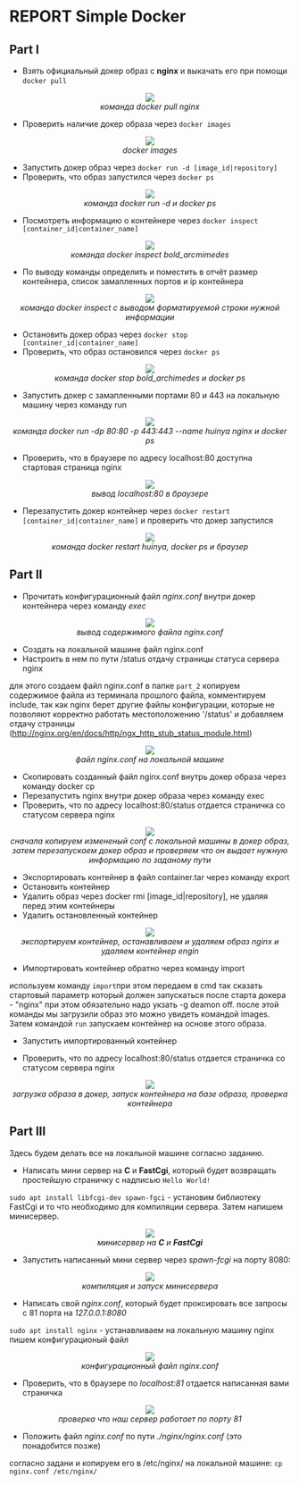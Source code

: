 # REPORT Simple Docker

## Part I

- Взять официальный докер образ с **nginx** и выкачать его при помощи `docker pull`

<div align="center">

![](img/1.1.docker_pull.png)
<br>
<i>команда docker pull nginx</i>

</div>

- Проверить наличие докер образа через `docker images`

<div align="center">

![](img/1.2.docker_images.png)
<br>
<i>docker images</i>

</div>

- Запустить докер образ через `docker run -d [image_id|repository]`
- Проверить, что образ запустился через `docker ps`

<div align="center">

![](img/1.3.docker_run.png)
<br>
<i>команда docker run -d и docker ps</i>

</div>

- Посмотреть информацию о контейнере через `docker inspect [container_id|container_name]`

<div align="center">

![](img/1.4.docker_inspect.png)
<br>
<i>команда docker inspect  bold_arcmimedes</i>

</div>

- По выводу команды определить и поместить в отчёт размер контейнера, список замапленных портов и ip контейнера

<div align="center">

![](img/1.5.docker_inspect.png)
<br>
<i>команда docker inspect c выводом форматируемой строки нужной информации</i>

</div>

- Остановить докер образ через `docker stop [container_id|container_name]`
- Проверить, что образ остановился через `docker ps`

<div align="center">

![](img/1.6.docker_stop.png)
<br>
<i>команда docker stop bold_archimedes и docker ps</i>

</div>

- Запустить докер с замапленными портами 80 и 443 на локальную машину через команду run

<div align="center">

![](img/1.7.docker_443.png)
<br>
<i>команда docker run -dp 80:80 -p 443:443 --name huinya nginx и docker ps</i>

</div>

- Проверить, что в браузере по адресу localhost:80 доступна стартовая страница nginx

<div align="center">

![](img/1.8.docker_localhost.png)
<br>
<i>вывод localhost:80 в браузере</i>

</div>

- Перезапустить докер контейнер через `docker restart [container_id|container_name]` и проверить что докер запустился

<div align="center">

![](img/1.9.docker_restart.png)
<br>
<i>команда docker restart huinya, docker ps и браузер</i>

</div>

## Part II

- Прочитать конфигурационный файл *nginx.conf* внутри докер контейнера через команду *exec*

<div align="center">

![](img/2.1.nginx_conf.png)
<br>
<i>вывод содержимого файла nginx.conf</i>

</div>

- Создать на локальной машине файл nginx.conf
- Настроить в нем по пути /status отдачу страницы статуса сервера nginx

для этого создаем файл nginx.conf в папке `part_2` копируем содержимое файла из терминала прошлого файла, комментируем include, так как nginx берет другие файлы конфигурации, которые не позволяют корректно работать местоположению '/status' и добавляем отдачу страницы (http://nginx.org/en/docs/http/ngx_http_stub_status_module.html)
<div align="center">

![](img/2.2.local_nginx_conf.png)
<br>
<i>файл nginx.conf на локальной машине</i>

</div>

- Скопировать созданный файл nginx.conf внутрь докер образа через команду docker cp
- Перезапустить nginx внутри докер образа через команду exec
- Проверить, что по адресу localhost:80/status отдается страничка со статусом сервера nginx

<div align="center">

![](img/2.3.change_nginx_conf.png)
<br>
<i>сначала копируем измененый conf с локальной машины в докер образ, затем перезапускаем докер образ и проверяем что он выдает нужную информацию по заданому пути</i>

</div>

- Экспортировать контейнер в файл container.tar через команду export
- Остановить контейнер
- Удалить образ через docker rmi [image_id|repository], не удаляя перед этим контейнеры
- Удалить остановленный контейнер

<div align="center">

![](img/2.4.archive_image_then_del.png)
<br>
<i>экспортируем контейнер, останавливаем и удаляем образ nginx и удаляем контейнер engin</i>

</div>

- Импортировать контейнер обратно через команду import

используем команду `import`при этом передаем в cmd так сказать стартовый параметр который должен запускаться после старта докера - "nginx" при этом обязательно надо укзать -g deamon off. после этой команды мы загрузили образ это можно увидеть командой images. Затем командой `run` запускаем контейнер на основе этого образа.

- Запустить импортированный контейнер

- Проверить, что по адресу localhost:80/status отдается страничка со статусом сервера nginx 

<div align="center">

![](img/2.5.import_run_new_nginx.png)
<br>
<i>загрузка образа в докер, запуск контейнера на базе образа, проверка контейнера </i>

</div>

## Part III

Здесь будем делать все на локальной машине согласно заданию.

- Написать мини сервер на **C** и **FastCgi**, который будет возвращать простейшую страничку с надписью `Hello World!`

`sudo apt install libfcgi-dev spawn-fgci` - установим библиотеку FastCgi и то что необходимо для компиляции сервера. Затем напишем минисервер.

<div align="center">

![](img/3.1.mini_server.png)
<br>
<i>минисервер на **C** и **FastCgi** </i>

</div>

- Запустить написанный мини сервер через *spawn-fcgi* на порту 8080:

<div align="center">

![](img/3.2.compile_and_start_miniserver.png)
<br>
<i>компиляция и запуск минисервера </i>

</div>

- Написать свой *nginx.conf*, который будет проксировать все запросы с 81 порта на *127.0.0.1:8080*

`sudo apt install nginx` - устанавливаем на локальную машину nginx
пишем конфигурационый файл 

<div align="center">

![](img/3.3.nginx_conf.png)
<br>
<i> конфигурационный файл nginx.conf </i>

</div>


- Проверить, что в браузере по *localhost:81* отдается написанная вами страничка

<div align="center">

![](img/3.4.check_port_81.png)
<br>
<i> проверка что наш сервер работает по порту 81 </i>

</div>

- Положить файл *nginx.conf* по пути *./nginx/nginx.conf* (это понадобится позже)

согласно задани и копируем его в /etc/nginx/ на локальной машине:
`cp nginx.conf /etc/nginx/`
